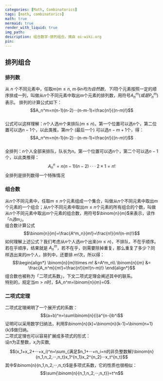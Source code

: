 ```yaml
---
categories: [Math, Combinatorics]
tags: [math, combinatorics]
math: true
mermaid: true
render_with_liquid: true
img_path: 
description: 组合数学-排列组合，摘自 oi-wiki.org
pin: 
---
```


## 排列组合
### 排列数
从 $n$ 个不同元素中，任取$m(m\leq n,\ m与n均为自然数，下同)$个元素按照一定的顺序排成一列，叫做从$n$个不同元素中取出$m$个元素的排列数，用符号$A_n^m(或是P_n^m)$表示。
排列的计算公式如下：
$$A_n^m=n(n-1)(n-2)···(n-m-1)=\frac{n!}{(n-m)!}$$  
公式可以这样理解：$n$个人选$m$个来排队$(m\leq n)$。第一个位置可以选$n$个，第二位置可以选$n-1$个，以此类推，第$m$个 (最后一个) 可以选$n-m+1$个，得：  
$$A_n^m=n(n-1)(n-2)···(n-m-1)=\frac{n!}{(n-m)!}$$  
全排列：$n$个人全部来排队，队长为$n$。第一个位置可以选n个，第二个可以选$n-1$个，以此类推得：  
$$A_n^n=n(n-1)(n-2)···2\times 1=n!$$
全排列是排列数得一个特殊情况  

### 组合数
从$n$个不同元素中，任取$m\leq n$个元素组成一个集合，叫做从$n$个不同元素中取出$m$个元素的一个组合；从$n$个不同元素中取出$m\leq n$个元素的所有组合的个数，叫做从$n$个不同元素中取出$m$个元素的组合数，用符号$\binom{n}{m}$来表示，读作$「n选m」$。  
组合数计算公式
$$\binom{n}{m}=\frac{A^m_n}{m!}=\frac{n!}{m!(n-m)!}$$
如何理解上述公式？我们考虑从$n$个人选$m$个出来$(m\leq n)$，不排队，不在乎顺序。若在乎顺序，结果就是 $A_n^m$，若不在乎，则需要除掉重复，那么重复了多少？同样选出来的$m$个人，排列中，还要排 $m!$次，所以得：  
$$\begin{align*}
\binom{n}{m}\times m! &=A^m_n\\
\binom{n}{m} &= \frac{A_n^m}{m!}=\frac{n!}{m!(n-m)!}
\end{align*}$$
组合数也被称为「二项式系数」，下文二项式定理会阐述其中的联系。  
特别的，规定当$m>n$时，$A_n^m=\binom{n}{m}=0$.


### 二项式定理
二项式定理阐明了一个展开式的系数：
$$(a+b)^n=\sum\binom{n}{i}a^{n-i}b^i$$
证明可以采用数学归纳法，利用$\binom{n}{k}+\binom{n}{k-1}=\binom{n+1}{k}$做归纳。  
二项式定理也可以容易扩展成多项式的形式：  
设$n$为正整数，$x_i$为实数,  
$$(x_1+x_2+···+x_i)^n=\sum_{满足$n_1+···+n_i=n的非负整数解}\binom{n}{n_1,n_2,···,n_t}x_1^{n_1}x_2^{n_2}···x_t^{n_t}$$
其中$\binom{n}{n_1,n_2,···,n_t}$是多项式系数，它的性质也很相似：  
$$\sum{\binom{n}{n_1,n_2,···,n_t}}=t^n$$

